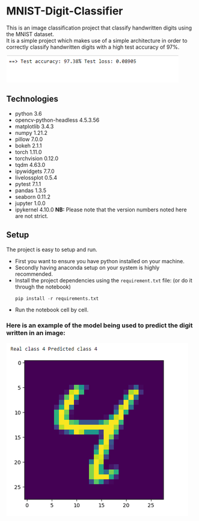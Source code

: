 # MNIST-Digit-Classifier
This is an image classification project that classify handwritten digits using the MNIST dataset.  
It is a simple project which makes use of a simple architecture in order to correctly classify handwritten digits with a high test accuracy of 97%.

![accuracy score](./images/accuracy.png)

## Technologies
* python 3.6
* opencv-python-headless 4.5.3.56
* matplotlib 3.4.3
* numpy 1.21.2
* pillow 7.0.0
* bokeh 2.1.1
* torch 1.11.0
* torchvision 0.12.0
* tqdm 4.63.0
* ipywidgets 7.7.0
* livelossplot 0.5.4
* pytest 7.1.1
* pandas 1.3.5
* seaborn 0.11.2
* jupyter 1.0.0
* ipykernel 4.10.0
**NB:** Please note that the version numbers noted here are not strict.

## Setup
The project is easy to setup and run.
- First you want to ensure you have python installed on your machine.
- Secondly having anaconda setup on your system is highly recommended.
- Install the project dependencies using the `requirement.txt` file: (or do it through the notebook)
  ```python
  pip install -r requirements.txt
  ```
- Run the notebook cell by cell.

### Here is an example of the model being used to predict the digit written in an image:
![test](./images/test.png)
  
